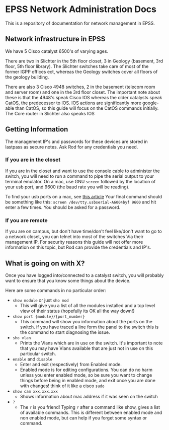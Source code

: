 # EPSS Network Administration Docs #

This is a repository of documentation for network management in EPSS.

## Network infrastructure in EPSS ##

We have 5 Cisco catalyst 6500's of varying ages.

There are two in Slichter in the 5th floor closet, 3 in Geology (basement, 3rd floor, 5th floor library). The Slichter switches take care of most of the former IGPP offices ect, whereas the Geology switches cover all floors of the geology building.

There are also 3 Cisco 4948 switches, 2 in the basement (telecom room and server room) and one in the 3rd floor closet. The important note about these is that the 4948's speak Cisco IOS whereas the older catalysts speak CatOS, the predecessor to IOS. IOS actions are significantly more google-able than CatOS, so this guide will focus on the CatOS commands initially. The Core router in Slichter also speaks IOS

## Getting Information ##
The management IP's and passwords for these devices are stored in lastpass as secure notes. Ask Rod for any credentials you need.

### If you are in the closet ###

If you are in the closet and want to use the console cable to administer the switch, you will need to run a command to pipe the serial output to your terminal emulator. On a mac, use GNU `screen` followed by the location of your usb port, and 9600 (the baud rate you will be reading).

To find your usb ports on a mac, see [this article](https://stackoverflow.com/questions/12254378/how-to-find-the-serial-port-number-on-mac-os-x#12260359)
Your final command should be something like this:
`screen /dev/tty.usbserial-A6004byf 9600`
and hit enter a few times.  You should be asked for a password.

### If you are remote ###

If you are on campus, but don't have time/don't feel like/don't want to go to a network closet, you can telnet into most of the switches Via their management IP. For security reasons this guide will not offer more information on this topic, but Rod can provide the credentials and IP's.


## What is going on with X? ##

Once you have logged into/connected to a catalyst switch, you will probably want to ensure that you know some things about the device.

Here are some commands in no particular order:

* `show module` or just `sho mod`
  * This will give you a list of all the modules installed and a top level view of their status (hopefully its OK all the way down!)
* `show port {module}/{port_number}`
  * This command will show you information about the ports on the switch. if you have traced a line form the panel to the switch this is the command to start diagnosing the issue.
* `sho vlan`
  * Prints the Vlans which are in use on the switch. It's important to note that you may have Vlans available that are just not in use on this particular switch.
* `enable` and `disable`
  * Enter and exit (respectively) from Enabled mode.
  * Enabled mode is for editing configurations. You can do no harm unless you enter enabled mode, so be sure you want to change things before being in enabled mode, and exit once you are done with changes! think of it like a cisco `sudo`
* `show cam xxx.xxx.xxx`
  * Shows information about mac address if it was seen on the switch
* `?`
  * The `?` is you friend! Typing `?` after a command like show, gives a list of available commands. This is different between enabled mode and non enabled mode, but can help if you forget some syntax or command.

